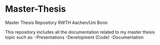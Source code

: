 # Master-Thesis
Master Thesis Repository RWTH Aachen/Uni Bonn

This repository includes all the documentation related to my master thesis topic such as:
-Presentations
-Development (Code)
-Documentation

